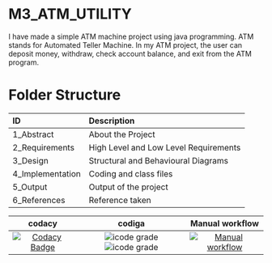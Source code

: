 # M3_ATM_UTILITY
I have made a simple ATM machine project using java programming. ATM stands for Automated Teller Machine. In my ATM project, the user can deposit money, withdraw, check account balance, and exit from the ATM program.

# Folder Structure

| ID  | Description |
|:----|:------------|
| 1_Abstract | About the Project |
| 2_Requirements | High Level and Low Level Requirements |
| 3_Design | Structural and Behavioural Diagrams |
| 4_Implementation | Coding and class files |
| 5_Output | Output of the project |
| 6_References | Reference taken |

| codacy | codiga | Manual workflow |
|:------:|:------:|:---------------:|
| [![Codacy Badge](https://app.codacy.com/project/badge/Grade/9c6012e203784fadb28f4d1abb8c7d0c)](https://www.codacy.com/gh/Namanthakur97/M3_ATM_UTILITY/dashboard?utm_source=github.com&amp;utm_medium=referral&amp;utm_content=Namanthakur97/M3_ATM_UTILITY&amp;utm_campaign=Badge_Grade) | ![icode grade](https://api.codiga.io/project/31827/score/svg) ![icode grade](https://api.codiga.io/project/31827/status/svg) | [![Manual workflow](https://github.com/Namanthakur97/M3_ATM_UTILITY/actions/workflows/manual.yml/badge.svg)](https://github.com/Namanthakur97/M3_ATM_UTILITY/actions/workflows/manual.yml) |
